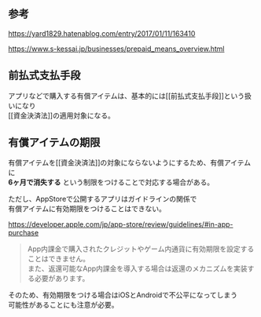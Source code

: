 ## 参考
https://yard1829.hatenablog.com/entry/2017/01/11/163410

https://www.s-kessai.jp/businesses/prepaid_means_overview.html

## 前払式支払手段
アプリなどで購入する有償アイテムは、基本的には[[前払式支払手段]]という扱いになり  
[[資金決済法]]の適用対象になる。

## 有償アイテムの期限
有償アイテムを[[資金決済法]]の対象にならないようにするため、有償アイテムに  
**6ヶ月で消失する** という制限をつけることで対応する場合がある。

ただし、AppStoreで公開するアプリはガイドラインの関係で  
有償アイテムに有効期限をつけることはできない。  

https://developer.apple.com/jp/app-store/review/guidelines/#in-app-purchase

>App内課金で購入されたクレジットやゲーム内通貨に有効期限を設定することはできません。  
>また、返還可能なApp内課金を導入する場合は返還のメカニズムを実装する必要があります。

そのため、有効期限をつける場合はiOSとAndroidで不公平になってしまう  
可能性があることにも注意が必要。